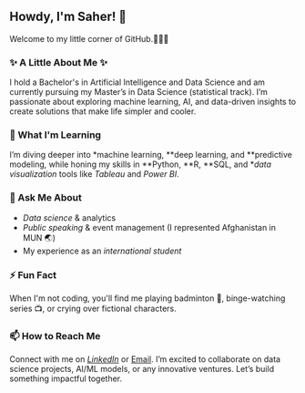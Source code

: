 ## Howdy, I'm Saher! 👋
Welcome to my little corner of GitHub.👩🏻‍💻

### ✨ A Little About Me ✨ 
I hold a Bachelor's in Artificial Intelligence and Data Science and am currently pursuing my Master’s in Data Science (statistical track). I’m passionate about exploring machine learning, AI, and data-driven insights to create solutions that make life simpler and cooler.

### 🌱 What I'm Learning  
I’m diving deeper into *machine learning, **deep learning, and **predictive modeling, while honing my skills in **Python, **R, **SQL, and **data visualization* tools like *Tableau* and *Power BI*.  

### 💬 Ask Me About  
- *Data science* & analytics  
- *Public speaking* & event management (I represented Afghanistan in MUN 🌏)  
- My experience as an *international student*  

### ⚡ Fun Fact  
When I'm not coding, you'll find me playing badminton 🏸, binge-watching series 📺, or crying over fictional characters.

### 📫 How to Reach Me  
Connect with me on *[LinkedIn](https://www.linkedin.com/in/saher-thekedar)* or [Email](thekedarsaher@gmail.com). I’m excited to collaborate on data science projects, AI/ML models, or any innovative ventures. Let’s build something impactful together.


<!--
**saher02/saher02** is a ✨ _special_ ✨ repository because its `README.md` (this file) appears on your GitHub profile.

Here are some ideas to get you started:

- 🔭 I’m currently working on ...
- 🌱 I’m currently learning ...
- 👯 I’m looking to collaborate on ...
- 🤔 I’m looking for help with ...
- 💬 Ask me about ...
- 📫 How to reach me: ...
- 😄 Pronouns: ...
- ⚡ Fun fact: ...
-->
